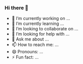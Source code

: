 ### Hi there 👋
- 🔭 I’m currently working on ...
- 🌱 I’m currently learning ...
- 👯 I’m looking to collaborate on ...
- 🤔 I’m looking for help with ...
- 💬 Ask me about ...
- 📫 How to reach me: ...
- 😄 Pronouns: ...
- ⚡ Fun fact: ...
<!--
**kromalee/kromalee** is a ✨ _special_ ✨ repository because its `README.md` (this file) appears on your GitHub profile.

Here are some ideas to get you started:


-->
